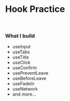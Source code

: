 # Hook Practice
<br>

### What I build
- useInput
- useTabs
- useTitle
- useClick
- useConfirm
- usePreventLeave
- useBeforeLeave
- useFadeIn
- useNetwork
- and more...
